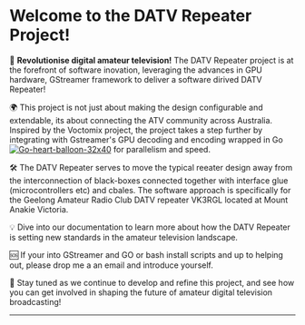 # Welcome to the DATV Repeater Project!

🚀 **Revolutionise digital amateur television!** The DATV Repeater project is at the forefront of software inovation, leveraging the advances in GPU hardware, GStreamer framework to deliver a software dirived DATV Repeater!

🌍 This project is not just about making the design configurable and extendable, its about connecting the ATV community across Australia. Inspired by the Voctomix project, the project takes a step further by integrating with Gstreamer's GPU decoding and encoding wrapped in Go [![Go-heart-balloon-32x40](https://github.com/TVforME/Repeater/assets/168706311/6d85af8a-82d8-49eb-ae11-fefb2bbc466b)](https://github.com/TVforME/Repeater "Visit the DATV Repeater Project")
for parallelism and speed.

🛠️ The DATV Repeater serves to move the typical reeater design away from the interconnection of black-boxes connected together with interface glue (microcontrollers etc) and cbales. The software approach is specifically for the Geelong Amateur Radio Club DATV repeater VK3RGL located at Mount Anakie Victoria.

💡 Dive into our documentation to learn more about how the DATV Repeater is setting new standards in the amateur television landscape.

🆘 If your into GStreamer and GO or bash install scripts and up to helping out, please drop me a an email and introduce yourself.

🔗 Stay tuned as we continue to develop and refine this project, and see how you can get involved in shaping the future of amateur digital television broadcasting! 

---
